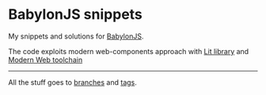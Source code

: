 # BabylonJS snippets

My snippets and solutions for [BabylonJS](https://babylonjs.com/).

The code exploits modern web-components approach with [Lit library](https://lit.dev/) and [Modern Web toolchain](https://modern-web.dev/)

---- 

All the stuff goes to [branches](https://github.com/qwiglydee/serial-experiments-babylonjs/branches) and [tags](https://github.com/qwiglydee/serial-experiments-babylonjs/tags). 
